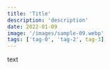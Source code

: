 ```yaml
---
title: 'Title'
description: 'description'
date: 2022-01-09
image: '/images/sample-09.webp'
tags: ['tag-0', 'tag-2', tag-3]
---
```


text
